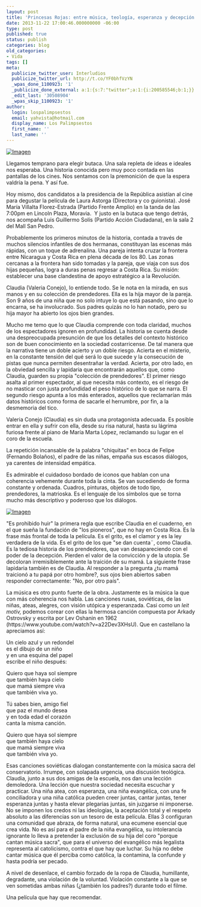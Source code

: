 ```yaml
---
layout: post
title: 'Princesas Rojas: entre música, teología, esperanza y decepción.'
date: 2013-11-22 17:00:46.000000000 -06:00
type: post
published: true
status: publish
categories: blog
old_categories:
- Vida
tags: []
meta:
  publicize_twitter_user: Interludios
  publicize_twitter_url: http://t.co/YF0bhfVzYN
  _wpas_done_1100923: '1'
  _publicize_done_external: a:1:{s:7:"twitter";a:1:{i:200585546;b:1;}}
  _edit_last: '30508904'
  _wpas_skip_1100923: '1'
author:
  login: lospalimpsestos
  email: yahvista@hotmail.com
  display_name: Los Palimpsestos
  first_name: ''
  last_name: ''
---
```

<p><a href="http://lospalimpsestos.files.wordpress.com/2013/11/princesas-rojas.jpg"><img class="size-full wp-image aligncenter" id="i-2019" alt="Imagen" src="{{ site.baseurl }}/assets/princesas-rojas.jpg" /></a></p>
<p>Llegamos temprano para elegir butaca. Una sala repleta de ideas e ideales nos esperaba. Una historia conocida pero muy poco contada en las pantallas de los cines. Nos sentamos con la premonición de que la espera valdría la pena. Y así fue.</p>
<p>Hoy mismo, dos candidatos a la presidencia de la República asistían al cine para degustar la película de Laura Astorga (Directora y co guionista). José María Villalta Florez-Estrada (Partido Frente Amplio) en la tanda de las 7:00pm en Lincoln Plaza, Moravia.  Y justo en la butaca que tengo detrás, nos acompaña Luis Guillermo Solís (Partido Acción Ciudadana), en la sala 2 del Mall San Pedro.</p>
<p>Probablemente los primeros minutos de la historia, contada a través de muchos silencios infantiles de dos hermanas, constituyan las escenas más rápidas, con un toque de adrenalina. Una pareja intenta cruzar la frontera entre Nicaragua y Costa Rica en plena década de los 80. Las zonas cercanas a la frontera han sido tomadas y la pareja, que viaja con sus dos hijas pequeñas, logra a duras penas regresar a Costa Rica. Su misión: establecer una base clandestina de apoyo estratégico a la Revolución.</p>
<p>Claudia (Valeria Conejo), lo entiende todo. Se le nota en la mirada, en sus manos y en su colección de prendedores. Ella es la hija mayor de la pareja. Son 9 años de una niña que no solo intuye lo que está pasando, sino que lo encarna, se ha involucrado. Sus padres quizás no lo han notado, pero su hija mayor ha abierto los ojos bien grandes.</p>
<p>Mucho me temo que lo que Claudia comprende con toda claridad, muchos de los espectadores ignoren en profundidad. La historia se cuenta desde una despreocupada presunción de que los detalles del contexto histórico son de buen conocimiento en la sociedad costarricense. De tal manera que la narrativa tiene un doble acierto y un doble riesgo. Acierta en el misterio, en la constante tensión del qué será lo que sucede y la consecución de pistas que nunca permiten desentrañar la verdad. Acierta, por otro lado, en la obviedad sencilla y lapidaria que encontrarán aquellos que, como Claudia, guarden su propia "colección de prendedores". El primer riesgo asalta al primer espectador, al que necesita más contexto, es el riesgo de no masticar con justa profundidad el peso histórico de lo que se narra. El segundo riesgo apunta a los más enterados, aquellos que reclamarían más datos históricos como forma de sacarle el herrumbre, por fin, a la desmemoria del tico.</p>
<p>Valeria Conejo (Claudia) es sin duda una protagonista adecuada. Es posible entrar en ella y sufrir con ella, desde su risa natural, hasta su lágrima furiosa frente al piano de María Marta López, reclamando su lugar en el coro de la escuela.</p>
<p>La repetición incansable de la palabra "chiquitas" en boca de Felipe (Fernando Bolaños), el padre de las niñas, empaña sus escasos diálogos, ya carentes de intensidad empática.</p>
<p>Es admirable el cuidadoso bordado de iconos que hablan con una coherencia vehemente durante toda la cinta. Se van sucediendo de forma constante y ordenada. Cuadros, pinturas, objetos de todo tipo, prendedores, la matrioska. Es el lenguaje de los símbolos que se torna mucho más descriptivo y poderoso que los diálogos.</p>
<p><a href="http://lospalimpsestos.files.wordpress.com/2013/11/princesas_rojas_lncima20131114_0118_28.jpg"><img class="size-full wp-image aligncenter" id="i-2022" alt="Imagen" src="{{ site.baseurl }}/assets/princesas_rojas_lncima20131114_0118_28.jpg" /></a></p>
<p>"Es prohibido huir" la primera regla que escribe Claudia en el cuaderno, en el que sueña la fundación de "los pioneros", que no hay en Costa Rica. Es la frase más frontal de toda la película. Es el grito, es el clamor y es la ley verdadera de la vida. Es el grito de los que "se dan cuenta¨, como Claudia. Es la tediosa historia de los prendedores, que van desapareciendo con el poder de la decepción. Pierden el valor de la convicción y de la utopía. Se decoloran irremisiblemente ante la traición de su mamá. La siguiente frase lapidaria también es de Claudia. Al responder a la pregunta ¿tu mamá traicionó a tu papá por otro hombre?, sus ojos bien abiertos saben responder correctamente: "No, por otro país".</p>
<p>La música es otro punto fuerte de la obra. Justamente es la música la que con más coherencia nos habla. Las canciones rusas, soviéticas, de las niñas, ateas, alegres, con visión utópica y esperanzada. Casi como un<em> leit motiv, </em>podemos corear con ellas la hermosa canción compuesta por Arkady Ostrovsky y escrita por Lev Oshanin en 1962 (https://www.youtube.com/watch?v=a22Dev3XHsU). Que en castellano la apreciamos así:</p>
<p>Un cielo azul y un redondel<br />
es el dibujo de un niño<br />
y en una esquina del papel<br />
escribe el niño después:</p>
<p>Quiero que haya sol siempre<br />
que también haya cielo<br />
que mamá siempre viva<br />
que también viva yo.</p>
<p>Tú sabes bien, amigo fiel<br />
que paz el mundo desea<br />
y en toda edad el corazón<br />
canta la misma canción.</p>
<p>Quiero que haya sol siempre<br />
que también haya cielo<br />
que mamá siempre viva<br />
que también viva yo.</p>
<p>Esas canciones soviéticas dialogan constantemente con la música sacra del conservatorio. Irrumpe, con solapada urgencia, una discusión teológica. Claudia, junto a sus dos amigas de la escuela, nos dan una lección demoledora. Una lección que nuestra sociedad necesita escuchar y practicar. Una niña atea, con esperanza, una niña evangélica, con una fe conciliadora y una niña católica pueden creer juntas, cantar juntas, tener esperanza juntas y hasta elevar plegarias juntas, sin juzgarse ni imponerse. No se imponen los credos ni las ideologías, la aceptación total y el respeto absoluto a las diferencias son un tesoro de esta película. Ellas 3 configuran una comunidad que abraza, de forma natural, una ecumene esencial que crea vida. No es así para el padre de la niña evangélica, su intolerancia ignorante lo lleva a pretender la exclusión de su hija del coro "porque cantan música sacra", que para el universo del evangélico más legalista representa al catolicismo, contra el que hay que luchar. Su hija no debe cantar música que él perciba como católica, la contamina, la confunde y hasta podría ser pecado.</p>
<p>A nivel de desenlace, el cambio forzado de la ropa de Claudia, humillante, degradante, una violación de la voluntad. Violación constante a la que se ven sometidas ambas niñas (¿también los padres?) durante todo el filme.</p>
<p>Una película que hay que recomendar.</p>
